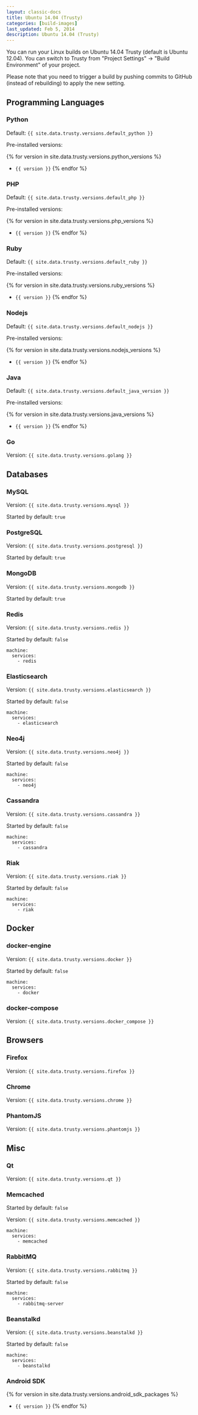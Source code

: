 ```yaml
---
layout: classic-docs
title: Ubuntu 14.04 (Trusty)
categories: [build-images]
last_updated: Feb 5, 2014
description: Ubuntu 14.04 (Trusty)
---
```


You can run your Linux builds on Ubuntu 14.04 Trusty (default is Ubuntu 12.04). You can switch to Trusty from "Project Settings" -> "Build Environment" of your project.

Please note that you need to trigger a build by pushing commits to GitHub (instead of rebuilding) to apply the new setting.

## Programming Languages

### Python

Default: `{{ site.data.trusty.versions.default_python }}`

Pre-installed versions:

{% for version in site.data.trusty.versions.python_versions %}
- `{{ version }}`
{% endfor %}

### PHP

Default: `{{ site.data.trusty.versions.default_php }}`

Pre-installed versions:

{% for version in site.data.trusty.versions.php_versions %}
- `{{ version }}`
{% endfor %}

### Ruby

Default: `{{ site.data.trusty.versions.default_ruby }}`

Pre-installed versions:

{% for version in site.data.trusty.versions.ruby_versions %}
- `{{ version }}`
{% endfor %}

### Nodejs

Default: `{{ site.data.trusty.versions.default_nodejs }}`

Pre-installed versions:

{% for version in site.data.trusty.versions.nodejs_versions %}
- `{{ version }}`
{% endfor %}

### Java

Default: `{{ site.data.trusty.versions.default_java_version }}`

Pre-installed versions:

{% for version in site.data.trusty.versions.java_versions %}
- `{{ version }}`
{% endfor %}

### Go

Version: `{{ site.data.trusty.versions.golang }}`

## Databases

### MySQL

Version: `{{ site.data.trusty.versions.mysql }}`

Started by default: `true`

### PostgreSQL

Version: `{{ site.data.trusty.versions.postgresql }}`

Started by default: `true`

### MongoDB

Version: `{{ site.data.trusty.versions.mongodb }}`

Started by default: `true`

### Redis

Version: `{{ site.data.trusty.versions.redis }}`

Started by default: `false`

```
machine:
  services:
    - redis
```

### Elasticsearch

Version: `{{ site.data.trusty.versions.elasticsearch }}`

Started by default: `false`

```
machine:
  services:
    - elasticsearch
```

### Neo4j

Version: `{{ site.data.trusty.versions.neo4j }}`

Started by default: `false`

```
machine:
  services:
    - neo4j
```

### Cassandra

Version: `{{ site.data.trusty.versions.cassandra }}`

Started by default: `false`

```
machine:
  services:
    - cassandra
```

### Riak

Version: `{{ site.data.trusty.versions.riak }}`

Started by default: `false`

```
machine:
  services:
    - riak
```

## Docker

### docker-engine

Version: `{{ site.data.trusty.versions.docker }}`

Started by default: `false`

```
machine:
  services:
    - docker
```

### docker-compose

Version: `{{ site.data.trusty.versions.docker_compose }}`

## Browsers

### Firefox

Version: `{{ site.data.trusty.versions.firefox }}`

### Chrome

Version: `{{ site.data.trusty.versions.chrome }}`

### PhantomJS

Version: `{{ site.data.trusty.versions.phantomjs }}`

## Misc

### Qt

Version: `{{ site.data.trusty.versions.qt }}`

### Memcached

Started by default: `false`

Version: `{{ site.data.trusty.versions.memcached }}`

```
machine:
  services:
    - memcached
```

### RabbitMQ

Version: `{{ site.data.trusty.versions.rabbitmq }}`

Started by default: `false`

```
machine:
  services:
    - rabbitmq-server
```

### Beanstalkd

Version: `{{ site.data.trusty.versions.beanstalkd }}`

Started by default: `false`

```
machine:
  services:
    - beanstalkd
```

### Android SDK

{% for version in site.data.trusty.versions.android_sdk_packages %}
- `{{ version }}`
{% endfor %}
